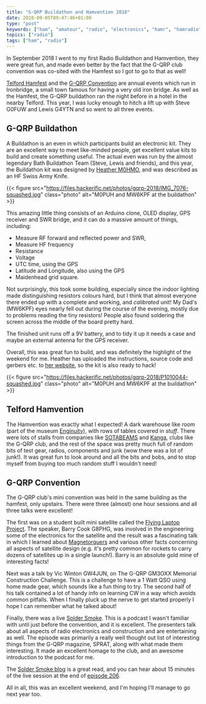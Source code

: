 ```yaml
---
title: "G-QRP Buildathon and Hamvention 2018"
date: 2018-09-05T09:47:46+01:00
type: "post"
keywords: ["ham", "amateur", "radio", "electronics", "hamr", "hamradio"]
topics: ["radio"]
tags: ["ham", "radio"]
---
```


In September 2018 I went to my first Radio Buildathon and Hamvention, they were
great fun, and made even better by the fact that the G-QRP club convention was
co-sited with the Hamfest so I got to go to that as well!

[Telford Hamfest](http://www.telfordhamfest.org.uk/) and the [G-QRP
Convention](http://www.gqrp.com/convention.htm) are annual events which run in
Ironbridge, a small town famous for having a very old iron bridge.  As well as
the Hamfest, the G-QRP buildathon ran the night before in a hotel in the nearby
Telford.  This year, I was lucky enough to hitch a lift up with Steve G0FUW and
Lewis G4YTN and so went to all three events. 

## G-QRP Buildathon

A Buildathon is an even in which participants build an electronic kit. They are
an excellent way to meet like-minded people, get excellent value kits to build
and create something useful. The actual even was run by the almost legendary Bath
Buildathon Team (Steve, Lewis and friends), and this year, the Buildathon kit was
designed by [Heather M0HMO](http://www.myorangedragon.com/), and was described
as an HF Swiss Army Knife. 

{{< figure src="https://files.hackerific.net/photos/gqrp-2018/IMG_7076-squashed.jpg" class="photo" alt="M0PUH and MW6KPF at the buildathon" >}}

This amazing little thing consists of an Arduino clone, OLED display, GPS receiver and
SWR bridge, and it can do a massive amount of things, including:

* Measure RF forward and reflected power and SWR,
* Measure HF frequency
* Resistance
* Voltage
* UTC time, using the GPS
* Latitude and Longitude, also using the GPS
* Maidenhead grid square.

Not surprisingly, this took some building, especially since the indoor lighting
made distinguishing resistors colours hard, but I think that almost everyone
there ended up with a complete and working, and _calibrated_ unit! My Dad's
(MW6KPF) eyes nearly fell out during the course of the evening, mostly due to 
problems reading the tiny resistors! People also found soldering the screen 
across the middle of the board pretty hard.

The finished unit runs off a 9V battery, and to tidy it up it needs a case and
maybe an external antenna for the GPS receiver. 

Overall, this was great fun to build, and was definitely the highlight of the weekend
for me. Heather has uploaded the instructions, source code and gerbers etc. to
[her website](http://myorangedragon.com/radio/hfswissarmyknife.html), so the kit 
is also ready to hack!

{{< figure src="https://files.hackerific.net/photos/gqrp-2018/P1010044-squashed.jpg" class="photo" alt="M0PUH and MW6KPF at the buildathon" >}}

## Telford Hamvention 

The Hamvention was exactly what I expected! A dark warehouse like room (part of
the museum [Enginuity](https://www.ironbridge.org.uk/explore/enginuity/)), with 
rows of tables covered in _stuff_. There were lots of stalls from companies like 
[SOTABEAMS](https://www.sotabeams.co.uk/) and
[Kanga](https://www.kanga-products.co.uk/), clubs like the G-QRP club, and the
rest of the space was pretty much full of random bits of test gear, radios,
components and junk (wow there was a lot of junk!). It was great fun to look
around and all the bits and bobs, and to stop myself from buying too much
random stuff I wouldn't need!

## G-QRP Convention

The G-QRP club's mini convention was held in the same building as the hamfest,
only upstairs. There were three (almost) one hour sessions and all three talks
were excellent!

The first was on a student built mini satellite called the [Flying Laptop
Project](https://directory.eoportal.org/web/eoportal/satellite-missions/f/flying-laptop).
The speaker, Barry Cook G8PHG, was involved in the engineering some of the
electronics for the satellite and the result was a fascinating talk in which I learned about 
[Magnetorquers](https://en.wikipedia.org/wiki/Magnetorquer) and various other
facts concerning all aspects of satellite design (e.g. it's pretty
common for rockets to carry dozens of satellites up in a single launch!). Barry
is an absolute gold mine of interesting facts!

Next was a talk by Vic Winton GW4JUN, on The G-QRP GM3OXX Memorial Construction
Challenge.  This is a challenge to have a 1 Watt QSO using home made gear,
which sounds like a fun thing to try.  The second half of his talk contained a
lot of handy info on learning CW in a way which avoids common pitfalls. When I
finally pluck up the nerve to get started properly I hope I can remember what
he talked about!

Finally, there was a live [Solder Smoke](http://www.soldersmoke.com/). This is
a podcast I wasn't familiar with until just before the convention, and it is
excellent. The presenters talk about all aspects of radio electronics and construction
and are entertaining as well. The episode was primarily a really well thought
out list of interesting things from the G-QRP magazine, SPRAT, along with what
made them interesting. It made an excellent homage to the club, and an awesome 
introduction to the podcast for me.

The [Solder Smoke blog](http://soldersmoke.blogspot.com/) is a great read, and
you can hear about 15 minutes of the live session at the end of [episode
206](http://www.soldersmoke.com/soldersmoke206.mp3).

All in all, this was an excellent weekend, and I'm hoping I'll manage to go
next year too.
